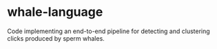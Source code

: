 # whale-language

Code implementing an end-to-end pipeline for detecting and clustering clicks produced by sperm whales.
